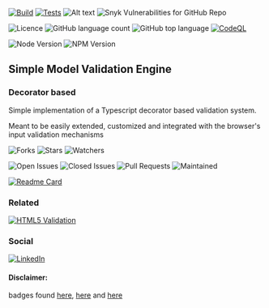 [![Build](https://github.com/TiagoVenceslau/decorator-validation/actions/workflows/nodejs-build.yaml/badge.svg)](http://www.pdmfc.com)
[![Tests](https://github.com/TiagoVenceslau/decorator-validation/actions/workflows/jest-test.yaml/badge.svg)](http://www.pdmfc.com)
![Alt text](https://raw.github.com/TiagoVenceslau/decorator-validation/master/workdocs/badges/badge-lines.svg?sanitize=true)
![Snyk Vulnerabilities for GitHub Repo](https://img.shields.io/snyk/vulnerabilities/github/TiagoVenceslau/decorator-validation?style=plastic)

![Licence](https://img.shields.io/github/license/TiagoVenceslau/decorator-validation.svg)
![GitHub language count](https://img.shields.io/github/languages/count/TiagoVenceslau/decorator-validation?style=plastic)
![GitHub top language](https://img.shields.io/github/languages/top/TiagoVenceslau/decorator-validation?style=plastic)
[![CodeQL](https://github.com/starnowski/posmulten/workflows/CodeQL/badge.svg)](https://github.com/TiagoVenceslau/decorator-validation/actions?query=workflow%3ACodeQL)

![Node Version](https://img.shields.io/badge/dynamic/json.svg?url=https%3A%2F%2Fraw.githubusercontent.com%2Fbadges%2Fshields%2Fmaster%2Fpackage.json&label=Node&query=$.engines.node&colorB=blue)
![NPM Version](https://img.shields.io/badge/dynamic/json.svg?url=https%3A%2F%2Fraw.githubusercontent.com%2Fbadges%2Fshields%2Fmaster%2Fpackage.json&label=NPM&query=$.engines.npm&colorB=purple)


## Simple Model Validation Engine

### Decorator based

Simple implementation of a Typescript decorator based validation system.

Meant to be easily extended, customized and integrated with the browser's input validation mechanisms


![Forks](https://img.shields.io/github/forks/TiagoVenceslau/decorator-validation.svg)
![Stars](https://img.shields.io/github/stars/TiagoVenceslau/decorator-validation.svg)
![Watchers](https://img.shields.io/github/watchers/TiagoVenceslau/decorator-validation.svg)

![Open Issues](https://img.shields.io/github/issues/TiagoVenceslau/decorator-validation.svg)
![Closed Issues](https://img.shields.io/github/issues-closed/TiagoVenceslau/decorator-validation.svg)
![Pull Requests](https://img.shields.io/github/issues-pr-closed/TiagoVenceslau/decorator-validation.svg)
![Maintained](https://img.shields.io/badge/Maintained%3F-yes-green.svg)

[![Readme Card](https://github-readme-stats.vercel.app/api/pin/?username=TiagoVenceslau&repo=decorator-validation)](https://github.com/TiagoVenceslau/ts-workspace)

### Related

[![HTML5 Validation](https://github-readme-stats.vercel.app/api/pin/?username=TiagoVenceslau&repo=html5-validation)](https://github.com/TiagoVenceslau/html5-validation)

### Social

[![LinkedIn](https://img.shields.io/badge/LinkedIn-0077B5?style=for-the-badge&logo=linkedin&logoColor=white)](https://www.linkedin.com/in/tiagovenceslau/)

#### Disclaimer:

badges found [here](https://dev.to/envoy_/150-badges-for-github-pnk), [here](https://github.com/alexandresanlim/Badges4-README.md-Profile#-social-) and [here](https://github.com/Ileriayo/markdown-badges)

